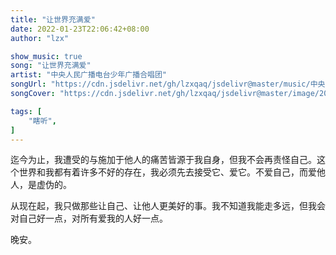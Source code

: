 ```yaml
---
title: "让世界充满爱"
date: 2022-01-23T22:06:42+08:00
author: "lzx"

show_music: true
song: "让世界充满爱"
artist: "中央人民广播电台少年广播合唱团"
songUrl: "https://cdn.jsdelivr.net/gh/lzxqaq/jsdelivr@master/music/中央人民广播电台少年广播合唱团 - 让世界充满爱-幸福平安(童声合唱).mp3"
songCover: "https://cdn.jsdelivr.net/gh/lzxqaq/jsdelivr@master/image/2022-1-23/中央人民广播电台少年广播合唱团 - 让世界充满爱-幸福平安(童声合唱).png"

tags: [
    "瞎听",
]
---
```


迄今为止，我遭受的与施加于他人的痛苦皆源于我自身，但我不会再责怪自己。这个世界和我都有着许多不好的存在，我必须先去接受它、爱它。不爱自己，而爱他人，是虚伪的。

从现在起，我只做那些让自己、让他人更美好的事。我不知道我能走多远，但我会对自己好一点，对所有爱我的人好一点。

晚安。 